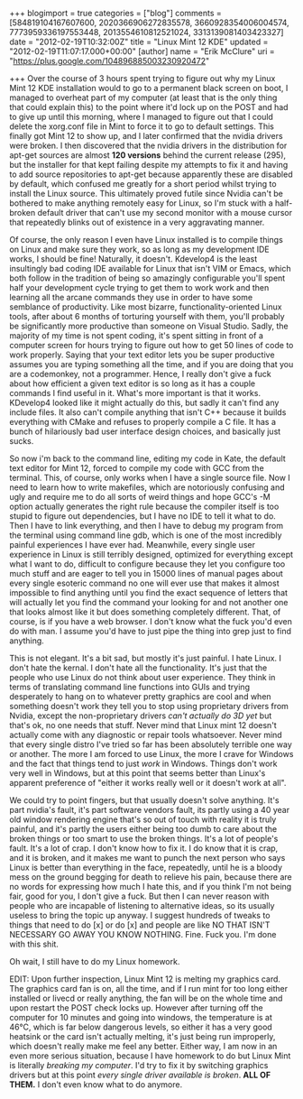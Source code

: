 +++
blogimport = true
categories = ["blog"]
comments = [584819104167607600, 2020366906272835578, 3660928354006004574, 7773959336197553448, 2013554610812521024, 3313139081403423327]
date = "2012-02-19T10:32:00Z"
title = "Linux Mint 12 KDE"
updated = "2012-02-19T11:07:17.000+00:00"
[author]
name = "Erik McClure"
uri = "https://plus.google.com/104896885003230920472"

+++
Over the course of 3 hours spent trying to figure out why my Linux Mint 12 KDE installation would to go to a permanent black screen on boot, I managed to overheat part of my computer (at least that is the only thing that could explain this) to the point where it'd lock up on the POST and had to give up until this morning, where I managed to figure out that I could delete the xorg.conf file in Mint to force it to go to default settings. This finally got Mint 12 to show up, and I later confirmed that the nvidia drivers were broken. I then discovered that the nvidia drivers in the distribution for apt-get sources are almost **120 versions** behind the current release (295), but the installer for that kept failing despite my attempts to fix it and having to add source repositories to apt-get because apparently these are disabled by default, which confused me greatly for a short period whilst trying to install the Linux source. This ultimately proved futile since Nvidia can't be bothered to make anything remotely easy for Linux, so I'm stuck with a half-broken default driver that can't use my second monitor with a mouse cursor that repeatedly blinks out of existence in a very aggravating manner. 

Of course, the only reason I even have Linux installed is to compile things on Linux and make sure they work, so as long as my development IDE works, I should be fine! Naturally, it doesn't. Kdevelop4 is the least insultingly bad coding IDE available for Linux that isn't VIM or Emacs, which both follow in the tradition of being so amazingly configurable you'll spent half your development cycle trying to get them to work work and then learning all the arcane commands they use in order to have some semblance of productivity. Like most bizarre, functionality-oriented Linux tools, after about 6 months of torturing yourself with them, you'll probably be significantly more productive than someone on Visual Studio. Sadly, the majority of my time is not spent coding, it's spent sitting in front of a computer screen for hours trying to figure out how to get 50 lines of code to work properly. Saying that your text editor lets you be super productive assumes you are typing something all the time, and if you are doing that you are a codemonkey, not a programmer. Hence, I really don't give a fuck about how efficient a given text editor is so long as it has a couple commands I find useful in it. What's more important is that it works. KDevelop4 looked like it might actually do this, but sadly it can't find any include files. It also can't compile anything that isn't C++ because it builds everything with CMake and refuses to properly compile a C file. It has a bunch of hilariously bad user interface design choices, and basically just sucks. 

So now i'm back to the command line, editing my code in Kate, the default text editor for Mint 12, forced to compile my code with GCC from the terminal. This, of course, only works when I have a single source file. Now I need to learn how to write makefiles, which are notoriously confusing and ugly and require me to do all sorts of weird things and hope GCC's -M option actually generates the right rule because the compiler itself is too stupid to figure out dependencies, but I have no IDE to tell it what to do. Then I have to link everything, and then I have to debug my program from the terminal using command line gdb, which is one of the most incredibly painful experiences I have ever had. Meanwhile, every single user experience in Linux is still terribly designed, optimized for everything except what I want to do, difficult to configure because they let you configure too much stuff and are eager to tell you in 15000 lines of manual pages about every single esoteric command no one will ever use that makes it almost impossible to find anything until you find the exact sequence of letters that will actually let you find the command your looking for and not another one that looks almost like it but does something completely different. That, of course, is if you have a web browser. I don't know what the fuck you'd even do with man. I assume you'd have to just pipe the thing into grep just to find anything. 

This is not elegant. It's a bit sad, but mostly it's just painful. I hate Linux. I don't hate the kernal. I don't hate all the functionality. It's just that the people who use Linux do not think about user experience. They think in terms of translating command line functions into GUIs and trying desperately to hang on to whatever pretty graphics are cool and when something doesn't work they tell you to stop using proprietary drivers from Nvidia, except the non-proprietary drivers *can't actually do 3D yet* but that's ok, no one needs that stuff. Never mind that Linux mint 12 doesn't actually come with any diagnostic or repair tools whatsoever. Never mind that every single distro I've tried so far has been absolutely terrible one way or another. The more I am forced to use Linux, the more I crave for Windows and the fact that things tend to just *work* in Windows. Things don't work very well in Windows, but at this point that seems better than Linux's apparent preference of "either it works really well or it doesn't work at all". 

We could try to point fingers, but that usually doesn't solve anything. It's part nvidia's fault, it's part software vendors fault, its partly using a 40 year old window rendering engine that's so out of touch with reality it is truly painful, and it's partly the users either being too dumb to care about the broken things or too smart to use the broken things. It's a lot of people's fault. It's a lot of crap. I don't know how to fix it. I do know that it is crap, and it is broken, and it makes me want to punch the next person who says Linux is better than everything in the face, repeatedly, until he is a bloody mess on the ground begging for death to relieve his pain, because there are no words for expressing how much I hate this, and if you think I'm not being fair, good for you, I don't give a fuck. But then I can never reason with people who are incapable of listening to alternative ideas, so its usually useless to bring the topic up anyway. I suggest hundreds of tweaks to things that need to do [x] or do [x] and people are like NO THAT ISN'T NECESSARY GO AWAY YOU KNOW NOTHING. Fine. Fuck you. I'm done with this shit. 

Oh wait, I still have to do my Linux homework. 

EDIT: Upon further inspection, Linux Mint 12 is melting my graphics card. The graphics card fan is on, all the time, and if I run mint for too long either installed or livecd or really anything, the fan will be on the whole time and upon restart the POST check locks up. However after turning off the computer for 10 minutes and going into windows, the temperature is at 46°C, which is far below dangerous levels, so either it has a very good heatsink or the card isn't actually melting, it's just being run improperly, which doesn't really make me feel any better. Either way, I am now in an even more serious situation, because I have homework to do but Linux Mint is literally *breaking my computer*. I'd try to fix it by switching graphics drivers but at this point *every single driver available is broken*. **ALL OF THEM.** I don't even know what to do anymore.
